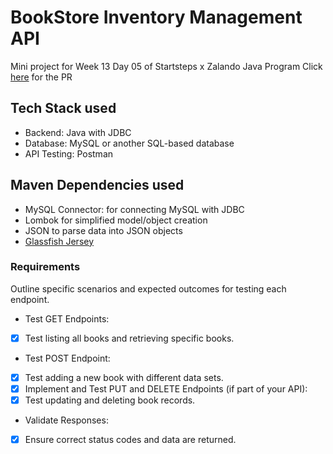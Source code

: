 # BookStore Inventory Management API
Mini project for Week 13 Day 05 of Startsteps x Zalando Java Program
Click [here](https://github.com/marishkazachariah/bookstore-inventory-management-api/pull/1) for the PR

## Tech Stack used
- Backend: Java with JDBC
- Database: MySQL or another SQL-based database
- API Testing: Postman

## Maven Dependencies used
- MySQL Connector: for connecting MySQL with JDBC
- Lombok for simplified model/object creation
- JSON to parse data into JSON objects
- [Glassfish Jersey](https://mvnrepository.com/artifact/org.glassfish.jersey)

### Requirements
Outline specific scenarios and expected outcomes for testing each endpoint.
- Test GET Endpoints:
- [x] Test listing all books and retrieving specific books.
- Test POST Endpoint:
- [x] Test adding a new book with different data sets.
- [x] Implement and Test PUT and DELETE Endpoints (if part of your API):
- [x] Test updating and deleting book records.
- Validate Responses:
- [x] Ensure correct status codes and data are returned.
